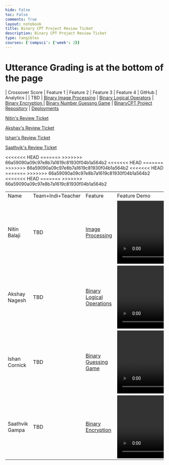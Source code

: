 ```yaml
---
hide: False
toc: False
comments: True
layout: notebook
title: Binary CPT Project Review Ticket
description: Binary CPT Project Review Ticket
type: tangibles
courses: {'compsci': {'week': 2}}
---
```

# Utterance Grading is at the bottom of the page

| Crossover Score | Feature 1 | Feature 2 | Feature 3 | Feature 4 | GitHub | Analytics |
| TBD | [Binary Image Processing](https://nitinsandiego.github.io/binarycptproject//2023/11/26/Binary-Image-Processing.html) | [Binary Logical Operators](https://nitinsandiego.github.io/binarycptproject//2023/11/28/Binary-Logical-Operations.html) | [Binary Encryption ](https://nitinsandiego.github.io/binarycptproject//2023/11/26/Binary-Encryption.html) | [Binary Number Guessng Game](https://nitinsandiego.github.io/binarycptproject//2023/11/30/Binary-Guessing-Game.html) | [BinaryCPT Project Repository](https://github.com/nitinsandiego/binarycptproject) | [Deployments](https://github.com/nitinsandiego/binarycptproject/deployments)

[Nitin's Review Ticket](https://nitinsandiego.github.io/binarycptproject//2023/12/10/Nitin-Review-Ticket.html)
<br>

[Akshay's Review Ticket](https://nitinsandiego.github.io/binarycptproject//2023/12/11/Akshay-Review-Ticket.html)
<br>

[Ishan's Review Ticket](https://nitinsandiego.github.io/binarycptproject//2023/12/11/Ishan-Review-Ticket.html)
<br>

[Saathvik's Review Ticket](https://nitinsandiego.github.io/binarycptproject//2023/12/11/Saathvik-Review-Ticket.html)
<br>

<table>
    <tbody>
        <tr>
            <td>Name</td>
            <td>Team+Indi+Teacher</td>
            <td>Feature</td>
            <td>Feature Demo</td>
            <td>Analytics</td>
        </tr>
        <tr>
            <td>Nitin Balaji</td>
            <td>TBD</td>
            <td><a href="https://nitinsandiego.github.io/binarycptproject//2023/11/26/Binary-Image-Processing.html">Image Processing</a></td>
            <td><video  height="200" controls>
            <source src="/binarycptproject/videos/BinaryImageProcessing.mp4" type="video/mp4">
            Your browser does not support the video tag.
            </video></td>
<<<<<<< HEAD
            <td><a href="https://nitinsandiego.github.io/binarycptproject/2023/12/10/Nitin-Review-Ticket.html">Individual</a></td>
=======
>>>>>>> 66a59090a09c97e8b7a1619c81930f04b1a564b2
            <td><a href="https://github.com/nitinsandiego">Profile</a>,<a href="https://github.com/nitinsandiego/binarycptproject/commits/main/?author=nitinsandiego">Workflow</a></td>
        </tr>
        <tr>
          <td>Akshay Nagesh</td>
            <td>TBD</td>
            <td><a href="https://nitinsandiego.github.io/binarycptproject//2023/11/28/Binary-Logical-Operations.html">Binary Logical Operations</a></td>
            <td><video  height="200" controls><source src="/binarycptproject/videos/Binary_Logical_Operators.mp4" type="video/mp4">
            Your browser does not support the video tag.
            </video></td>
<<<<<<< HEAD
            <td><a href="https://nitinsandiego.github.io/binarycptproject/2023/12/11/Ishan-Review-Ticket.html">Individual</a>">Binary Logical Operators</a></td>
=======
>>>>>>> 66a59090a09c97e8b7a1619c81930f04b1a564b2
            <td><a href="https://github.com/AkshayNagesh">Profile</a>,<a href="https://github.com/nitinsandiego/binarycptproject/commits/main/?author=AkshayNagesh">Workflow</a></td>
        </tr>
        <tr>
          <td>Ishan Cornick</td>
            <td>TBD</td>
            <td><a href="https://nitinsandiego.github.io/binarycptproject//2023/11/30/Binary-Guessing-Game.html">Binary Guessing Game</a></td>
            <td><video  height="200" controls>
            <source src="/binarycptproject/videos/BinaryNumberGuessingGame.mp4" type="video/mp4">
            Your browser does not support the video tag.
            </video></td>
<<<<<<< HEAD
            <td><a href="https://nitinsandiego.github.io/binarycptproject/2023/12/11/Ishan-Review-Ticket.html">Individual</a></td>
=======
>>>>>>> 66a59090a09c97e8b7a1619c81930f04b1a564b2
            <td><a href="https://github.com/IshanCornick">Profile</a></td>
        </tr>
        <tr>
          <td>Saathvik Gampa</td>
            <td>TBD</td>
            <td><a href="https://nitinsandiego.github.io/binarycptproject//2023/11/26/Binary-Encryption.html">Binary Encryption</a></td>
            <td><video  height="200" controls>
            <source src="/binarycptproject/videos/BinaryNumberGuessingGame.mp4" type="video/mp4">
            Your browser does not support the video tag.
            </video></td>
<<<<<<< HEAD
            <td><a href=<a href="https://nitinsandiego.github.io/binarycptproject/2023/12/11/Saathvik-Review-Ticket.html">Individual</a></td>
=======
>>>>>>> 66a59090a09c97e8b7a1619c81930f04b1a564b2
            <td><a href="https://github.com/SGTech08">Profile</a></td>
        </tr>
    </tbody>
</table>
<script src="https://utteranc.es/client.js"
        repo="[binarycptproject]"
        issue-term="pathname"
        theme="github-light"
        crossorigin="anonymous"
        async>
</script>